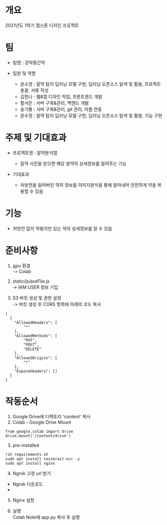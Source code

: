 # 개요
2021년도 1학기 캡스톤 디자인 프로젝트  

# 팀
- 팀명 : 강약중간약
- 팀원 및 역할  

  - 윤소영 : 알약 탐지 딥러닝 모델 구현, 딥러닝 오픈소스 탐색 및 활용, 프로젝트 총괄, 서류 작성
  - 김한나 : 웹&앱 디자인 작업, 프론트엔드 개발 
  - 함서은 : 서버 구축&관리, 백엔드 개발
  - 송기룡 : 서버 구축&관리, git 관리, 어플 연동
  - 윤수정 : 알약 탐지 딥러닝 모델 구현, 딥러닝 오픈소스 탐색 및 활용, 기능 구현  

# 주제 및 기대효과
- 프로젝트명 : 알약분석앱
  - 알약 사진을 받으면 해당 알약의 상세정보를 알려주는 기능  

- 기대효과
  - 처방전을 잃어버린 약의 정보를 이미지분석을 통해 알아내어 안전하게 약을 복용할 수 있음  

# 기능
- 처방전 없이 약봉지만 있는 약의 상세정보를 알 수 있음  

# 준비사항  
1. gpu 환경  
-> Colab  

2. static/js/putFile.js  
-> IAM USER 정보 기입  

3. S3 버킷 생성 및 권한 설정  
-> 버킷 생성 후 CORS 항목에 아래의 코드 복사     
```
[
  {
    "AllowedHeaders": [
        "*"
    ],
    "AllowedMethods": [
        "PUT",
        "POST",
        "DELETE"
    ],
    "AllowedOrigins": [
        "*"
    ],
    "ExposeHeaders": []
  }
]
```  
# 작동순서  
1. Google Drive에 디렉토리 'content' 복사  
2. Colab - Google Drive Mount  
```
from google.colab import drive
drive.mount('/content/drive')
```
3. pre-installed  
```
!sh requirements.sh  
sudo apt install tesseract-ocr -y 
sudo apt install nginx

```
4. Ngrok 고정 url 받기
  - Ngrok 다운로드  
  -   

5. Nginx 설정

6. 실행  
Colab Note에 app.py 복사 후 실행  





